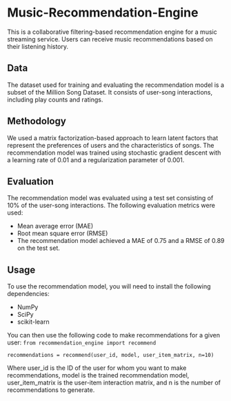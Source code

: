 # Music-Recommendation-Engine

This is a collaborative filtering-based recommendation engine for a music streaming service. Users can receive music recommendations based on their listening history.

## Data

The dataset used for training and evaluating the recommendation model is a subset of the Million Song Dataset. It consists of user-song interactions, including play counts and ratings.

## Methodology

We used a matrix factorization-based approach to learn latent factors that represent the preferences of users and the characteristics of songs. The recommendation model was trained using stochastic gradient descent with a learning rate of 0.01 and a regularization parameter of 0.001.

## Evaluation

The recommendation model was evaluated using a test set consisting of 10% of the user-song interactions. The following evaluation metrics were used:

* Mean average error (MAE)
* Root mean square error (RMSE)
* The recommendation model achieved a MAE of 0.75 and a RMSE of 0.89 on the test set.

## Usage

To use the recommendation model, you will need to install the following dependencies:

* NumPy
* SciPy
* scikit-learn

You can then use the following code to make recommendations for a given user:
`from recommendation_engine import recommend`

`recommendations = recommend(user_id, model, user_item_matrix, n=10)`

Where user_id is the ID of the user for whom you want to make recommendations, model is the trained recommendation model, user_item_matrix is the user-item interaction matrix, and n is the number of recommendations to generate.
